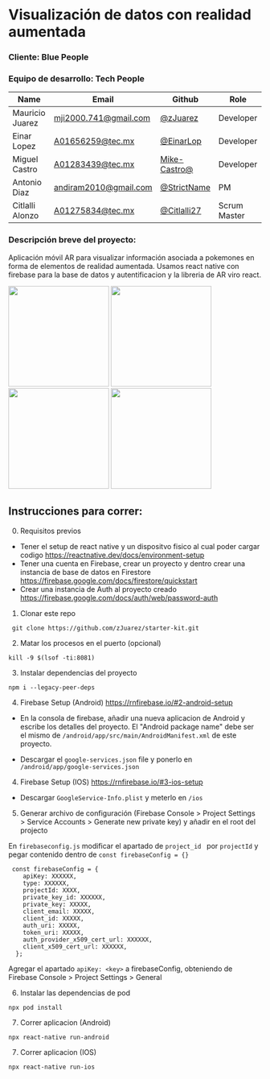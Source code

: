 # Visualización de datos con realidad aumentada

### Cliente: Blue People

### Equipo de desarrollo: Tech People

| Name                    | Email                                                               | Github                                                       | Role      |
| ----------------------- | ------------------------------------------------------------------- | ------------------------------------------------------------ | --------- |
| Mauricio Juarez | [mji2000.741@gmail.com](mailto:mji2000.741@gmail.com)                       | [@zJuarez](https://github.com/<Juarez)                         | Developer |
| Einar Lopez   | [A01656259@tec.mx](mailto:A01656259@tec.mx)         | [@EinarLop](https://github.com/EinarLop)       |  Developer |
| Miguel Castro  | [A01283439@tec.mx](mailto:A01283439@tec.mx)         | [Mike-Castro@](https://github.com/Mike-Castro)                   | Developer |
| Antonio Diaz  | [andiram2010@gmail.com](mailto:andiram2010@gmail.com@gmail.com)         | [@StrictName](https://github.com/StrictName)                   | PM |
| Citlalli Alonzo  | [A01275834@tec.mx](mailto:A01275834@tec.mx)         | [@Citlalli27](https://github.com/Citlalli27)                   | Scrum Master |

### Descripción breve del proyecto:

Aplicación móvil AR para visualizar información asociada a pokemones en forma de elementos de realidad aumentada. Usamos react native con firebase para la base de datos y autentificacion y la libreria de AR viro react.

<img src="https://github.com/zJuarez/starter-kit/assets/44931871/14915a8a-629f-4b1e-84cf-a94018357576" width = "200"/>
<img src="https://github.com/zJuarez/starter-kit/assets/44931871/0d34a4cf-f39c-4ce9-b945-d16ba8c86d5f" width = "200"/>
<img src="https://github.com/zJuarez/starter-kit/assets/44931871/218db3bd-c0b0-45d4-8edf-28974e74a783" width ="200" />

<img src="https://github.com/zJuarez/starter-kit/assets/44931871/2bb099b3-c36b-4306-b0f0-d2960aefed74" width = "200"/>


## Instrucciones para correr:

0. Requisitos previos
- Tener el setup de react native y un dispositvo fisico al cual poder cargar codigo https://reactnative.dev/docs/environment-setup
- Tener una cuenta en Firebase, crear un proyecto y dentro crear una instancia de base de datos en Firestore  https://firebase.google.com/docs/firestore/quickstart
- Crear una instancia de Auth al proyecto creado https://firebase.google.com/docs/auth/web/password-auth

1. Clonar este repo

```
 git clone https://github.com/zJuarez/starter-kit.git
```

2. Matar los procesos en el puerto (opcional)

```
kill -9 $(lsof -ti:8081)
```

3. Instalar dependencias del proyecto

```
npm i --legacy-peer-deps
```

4. Firebase Setup (Android) https://rnfirebase.io/#2-android-setup

- En la consola de firebase, añadir una nueva aplicacion de Android y escribe los detalles del proyecto. El "Android package name" debe ser el mismo de 
`/android/app/src/main/AndroidManifest.xml` de este proyecto.

- Descargar el `google-services.json` file y ponerlo en `/android/app/google-services.json`

4. Firebase Setup (IOS) https://rnfirebase.io/#3-ios-setup

- Descargar `GoogleService-Info.plist` y meterlo en `/ios`


5. Generar archivo de configuración (Firebase Console > Project Settings > Service Accounts > Generate new private key) y añadir en el root del projecto


En `firebaseconfig.js` modificar el apartado de ```project_id ``` por ```projectId```  y pegar contenido dentro de ``` const firebaseConfig = {} ```

```
 const firebaseConfig = {
    apiKey: XXXXXX,
    type: XXXXXX,
    projectId: XXXX,
    private_key_id: XXXXXX,
    private_key: XXXXX,
    client_email: XXXXX,
    client_id: XXXXX,
    auth_uri: XXXXX,
    token_uri: XXXXX,
    auth_provider_x509_cert_url: XXXXXX,
    client_x509_cert_url: XXXXXX,
  };
```

Agregar el apartado ```apiKey: <key>``` a firebaseConfig, obteniendo <key> de Firebase Console > Project Settings > General

6. Instalar las dependencias de pod

```
npx pod install
```

7. Correr aplicacion (Android)

```
npx react-native run-android
```

7. Correr aplicacion (IOS)

```
npx react-native run-ios
```
